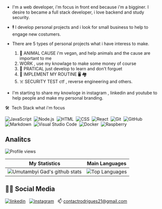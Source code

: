 - I'm a web developer, i'm focus in front end because i'm a bigginer. I desire to became a full stack developer, i love backend and study security.

- 🕴️ I develop personal projects and i look for small business to help to engage new costumers. 

- There are 5 types of personal projects what i have interess to make.

  1. 🦭  ANIMAL CAUSE i'm vegan, and help animals and the cause are important to me
  2.  WORK , use my knowlage to make some money of course
  3. 🤖  PRATICAL just develop to learn and don't forguet
  4. 🚴  IMPLEMENT MY ROUTINE 🖥️ 🏘️
  5. ☠️ SECURITY TEST ctf , reverse engineering  and others.


- I'm starting to share my knowloge in instagram , linkedin and youtube to help people and make my personal branding.

🛠 &nbsp;Tech Stack what i'm focus

![JavaScript](https://img.shields.io/badge/-JavaScript-05122A?style=flat&logo=javascript)&nbsp;
![Node.js](https://img.shields.io/badge/-Node.js-05122A?style=flat&logo=node.js)&nbsp;
![HTML](https://img.shields.io/badge/-HTML-05122A?style=flat&logo=HTML5)&nbsp;
![CSS](https://img.shields.io/badge/-CSS-05122A?style=flat&logo=CSS3&logoColor=1572B6)&nbsp;
![React](https://img.shields.io/badge/-React-05122A?style=flat&logo=react)&nbsp;
![Git](https://img.shields.io/badge/-Git-05122A?style=flat&logo=git)&nbsp;
![GitHub](https://img.shields.io/badge/-GitHub-05122A?style=flat&logo=github)&nbsp;
![Markdown](https://img.shields.io/badge/-Markdown-05122A?style=flat&logo=markdown)&nbsp;
![Visual Studio Code](https://img.shields.io/badge/-Visual%20Studio%20Code-05122A?style=flat&logo=visual-studio-code&logoColor=007ACC)&nbsp;
![Docker](https://img.shields.io/badge/-Docker-05122A?style=flat&logo=docker)&nbsp;
![Raspberry](https://img.shields.io/badge/-RaspberryPi-05122A?style=flat&logo=RaspberryPi)&nbsp;
<!-- teste trocar o =tech para achar o shild -->
## Analitcs 

<img src="https://komarev.com/ghpvc/?username=RafaelContact&color=yellow" alt="Profile views" />

| My Statistics                                                                                                                                                            | Main Languages                                                                                                                                                                     |
| ------------------------------------------------------------------------------------------------------------------------------------------------------------------------ | ---------------------------------------------------------------------------------------------------------------------------------------------------------------------------------- |
| ![Umutambyi Gad's github stats](https://github-readme-stats.vercel.app/api?username=RafaelContact&show_icons=true&hide_border=true&count_private=true&theme=dracula) | ![Top Languages](https://github-readme-stats.vercel.app/api/top-langs/?username=RafaelContact&langs_count=10&count_private=true&hide_border=true&theme=dracula&layout=compact) |

## 🧑‍🚀 Social Media

[![linkedin](https://img.shields.io/badge/LinkedIn-0077B5?style=for-the-badge&logo=linkedin&logoColor=white)](https://www.linkedin.com/in/rafael-rodrigues-1b2981129/)&nbsp;&nbsp;
[![instagram](https://img.shields.io/badge/Instagram-E4405F?style=for-the-badge&logo=instagram&logoColor=white)](https://www.instagram.com/rafinhadev/)&nbsp;&nbsp;
📫 [contactrodrigues21@gmail.com](mailto:contactrodrigues21@gmail.com)&nbsp;
